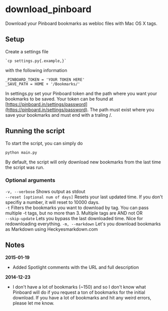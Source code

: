 download_pinboard
=================

Download your Pinboard bookmarks as webloc files with Mac OS X tags.

## Setup

Create a settings file

    `cp settings.py{.example,}`

with the following information

    _PINBOARD_TOKEN = 'YOUR TOKEN HERE'
    _SAVE_PATH = HOME + '/Bookmarks/'

In settings.py set your Pinboard token and the path where you want your bookmarks to be saved. Your token can be found at [https://pinboard.in/settings/password](https://pinboard.in/settings/password). The path must exist where you save your bookmarks and must end with a traling /.


## Running the script

To start the script, you can simply do

    python main.py

By default, the script will only download new bookmarks from the last time the script was run.

### Optional arguments

`-v, --verbose` Shows output as stdout  
`--reset [optional num of days]` Resets your last updated time. If you don't specifiy a number, it will reset to 10000 days.  
`-t` Filters the bookmarks you want to download by tag. You can pass multiple -t tags, but no more than 3. Multiple tags are AND not OR  
`--skip-update` Lets you bypass the last downloaded time. Nice for redownloading everything.
`-m, --markdown` Let's you download bookmarks as Markdown using Heckyesmarkdown.com  

## Notes

**2015-01-19**

- Added Spotlight comments with the URL and full description

**2014-12-23**  
- I don't have a lot of bookmarks (~150) and so I don't know what Pinboard will do if you request a ton of bookmarks for the initial download. If you have a lot of bookmarks and hit any weird errors, please let me know. 


